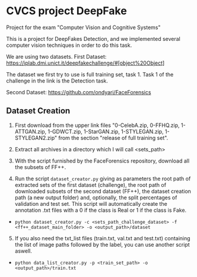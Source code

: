 # CVCS project DeepFake
Project for the exam "Computer Vision and Cognitive Systems"

This is a project for DeepFakes Detection, and we implemented several computer vision techniques in order to do this task.

We are using two datasets. 
First Dataset: https://iplab.dmi.unict.it/deepfakechallenge/#[object%20Object]

The dataset we first try to use is full training set, task 1.
Task 1 of the challenge in the link is the Detection task.

Second Dataset: https://github.com/ondyari/FaceForensics

## Dataset Creation

1. First download from the upper link files "0-CelebA.zip, 0-FFHQ.zip, 1-ATTGAN.zip, 1-GDWCT.zip, 1-StarGAN.zip, 1-STYLEGAN.zip, 1-STYLEGAN2.zip" from the section "release of full training set".

2. Extract all archives in a directory which I will call <sets_path>

3. With the script furnished by the FaceForensics repository, download all the subsets of FF++.

4. Run the script `dataset_creator.py` giving as parameters the root path of extracted sets of the first dataset (challenge), the root path of downloaded subsets of the second dataset (FF++), the dataset creation path (a new output folder) and, optionally, the split percentages of validation and test set. This script will automatically create the annotation .txt files with a 0 if the class is Real or 1 if the class is Fake.
* `python dataset_creator.py -c <sets_path_challenge_dataset> -f <ff++_dataset_main_folder> -o <output_path>/dataset`


5. If you also need the txt_list files (train.txt, val.txt and test.txt) containing the list of image paths followed by the label, you can use another script aswell.
* `python data_list_creator.py -p <train_set_path> -o <output_path>/train.txt`
